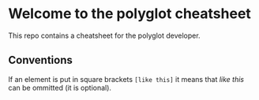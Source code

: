 # Welcome to the polyglot cheatsheet

This repo contains a cheatsheet for the polyglot developer.

## Conventions

If an element is put in square brackets `[like this]` it means that *like this* can be ommitted (it is optional).